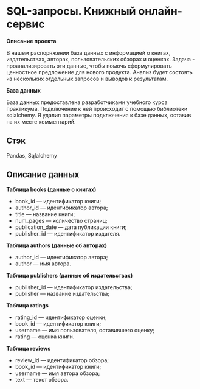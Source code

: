 # SQL-запросы. Книжный онлайн-сервис

**Описание проекта**

В нашем распоряжении база данных с информацией о книгах, издательствах, авторах, пользовательских обзорах и оценках. Задача - проанализировать эти данные, чтобы помочь сформулировать ценностное предложение для нового продукта. Анализ будет состоять из нескольких отдельных запросов и выводов к результатам.  

**База данных**

База данных предоставлена разработчиками учебного курса практикума. Подключение к ней происходит с помощью библиотеки sqlalchemy. Я удалил параметры подключения к базе данных, оставив на их месте комментарий. 

## Стэк
Pandas, Sqlalchemy

## Описание данных

**Таблица books (данные о книгах)**
- book_id — идентификатор книги;
- author_id — идентификатор автора;
- title — название книги;
- num_pages — количество страниц;
- publication_date — дата публикации книги;
- publisher_id — идентификатор издателя.

**Таблица authors (данные об авторах)**
- author_id — идентификатор автора;
- author — имя автора.

**Таблица publishers (данные об издательствах)**
- publisher_id — идентификатор издательства;
- publisher — название издательства;

**Таблица ratings**
- rating_id — идентификатор оценки;
- book_id — идентификатор книги;
- username — имя пользователя, оставившего оценку;
- rating — оценка книги.

**Таблица reviews**
- review_id — идентификатор обзора;
- book_id — идентификатор книги;
- username — имя автора обзора;
- text — текст обзора.
